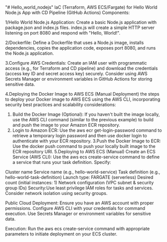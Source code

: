 "# Hello_world_nodejs" 
laC (Terraform, AWS ECS/Fargate) for Hello World Node.js App with CD Pipeline (GitHub Actions)
Components:

1/Hello World Node.js Application:
Create a basic Node.js application with package.json and index.js files.
index.js will create a simple HTTP server listening on port 8080 and respond with "Hello, World!".

2/Dockerfile:
Define a Dockerfile that uses a Node.js image, installs dependencies, copies the application code, exposes port 8080, and runs the Node.js application.

3.Configure AWS Credentials:
Create an IAM user with programmatic access (e.g., for Terraform and CD pipeline) and download the credentials (access key ID and secret access key) securely.
Consider using AWS Secrets Manager or environment variables in GitHub Actions for storing sensitive data.

4.Deploying the Docker Image to AWS ECS (Manual Deployment)
the steps to deploy your Docker image to AWS ECS using the AWS CLI, incorporating security best practices and scalability considerations:

  1. Build the Docker Image (Optional):
      If you haven't built the image locally, use the AWS CLI command (similar to the previous example) to build and push the image to your Amazon ECR repository.
  2. Login to Amazon ECR:
     Use the aws ecr get-login-password command to retrieve a temporary login password and then use docker login to authenticate with your ECR repository.
  3.Push the Docker Image to ECR:
    Use the docker push command to push your locally built image to the ECR repository URI.
5.Deploying to AWS ECS (Manual)
Create an ECS Service (AWS CLI):
Use the aws ecs create-service command to define a service that runs your task definition. Specify:

  Cluster name
  Service name (e.g., hello-world-service)
  Task definition (e.g., hello-world-task-definition)
  Launch type: FARGATE (serverless)
  Desired count (initial instances: 1)
  Network configuration (VPC subnet & security group IDs)
  Security:Use least privilege IAM roles for tasks and services.
  Consider network isolation using security groups.
  
   Public Cloud Deployment:
   Ensure you have an AWS account with proper permissions.
  Configure AWS CLI with your credentials for command execution.
  Use Secrets Manager or environment variables for sensitive data.


Execution:
Run the aws ecs create-service command with appropriate parameters to initiate deployment on your ECS cluster.
